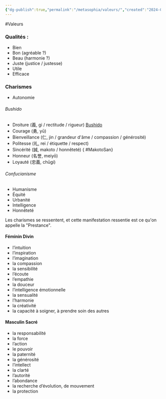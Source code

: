 ```yaml
---
{"dg-publish":true,"permalink":"/metasophia/valeurs/","created":"2024-04-08T12:06:16.334+02:00","updated":"2024-04-08T16:53:51.447+02:00"}
---
```


 #Valeurs
### Qualités :

- Bien
- Bon (agréable ?)
- Beau (harmonie ?)
- Juste (justice / justesse)
- Utile
- Efficace

### Charismes

- Autonomie
###### Bushido

- Droiture (義, gi / rectitude / rigueur) [Bushido](https://fr.wikipedia.org/wiki/Bushido#Un_code_tr%C3%A8s_strict_?)
- Courage (勇, yū)
- Bienveillance (仁, jin / grandeur d'âme / compassion / générosité)
- Politesse (礼, rei / étiquette / respect)
- Sincérité (誠, makoto / honnêteté) { #MakotoSan}
- Honneur (名誉, meiyō)
- Loyauté (忠義, chūgi)
###### Confucianisme
- Humanisme
- Équité
- Urbanité
- Intelligence
- Honnêteté

Les charismes se ressentent, et cette manifestation ressentie est ce qu'on appelle la "Prestance".

#### Féminin Divin

- l’intuition
- l’inspiration
- l’imagination
- la compassion
- la sensibilité
- l’écoute
- l’empathie
- la douceur
- l’intelligence émotionnelle
- la sensualité
- l’harmonie
- la créativité
- la capacité à soigner, à prendre soin des autres

#### Masculin Sacré

- la responsabilité
- la force
- l’action
- le pouvoir
- la paternité
- la générosité
- l’intellect
- la clarté
- l’autorité
- l’abondance
- la recherche d’évolution, de mouvement
- la protection
